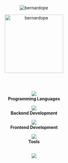 <br>
<div align="center">
  <p align="center"><img src="https://github-readme-streak-stats.herokuapp.com/?user=bernardope&theme=onedark&include_all_commits" alt="bernardope" /></p>
  <p align="center"><img src="https://github-readme-stats-livid-xi-11.vercel.app/api/top-langs?username=onedark&langs_count=10&show_icons=true&locale=en&layout=compact&theme=algolia" alt="bernardope" height="192px"/></p>
</div>

##
<div align="center">
  <br>
  <p align="center">
    <img src="https://skillicons.dev/icons?i=kotlin,java,js,python,c&perline=7" />
    <br/>
    <b>Programming Languages</b>
  </p> 

  <p align="center">
    <img src="https://skillicons.dev/icons?i=nodejs,express,mongodb,postgres,elasticsearch&perline=5" />
    <br/>
    <b>Backend Development</b>
  </p> 

  <p align="center">
    <img src="https://skillicons.dev/icons?i=html,css&perline=6" />
    <br/>
    <b>Frontend Development</b>
  </p> 

  <p align="center">
    <img src="https://skillicons.dev/icons?i=git,github,vscode,idea,pycharm&perline=5" />
    <br/>
    <b>Tools</b>
</div>

##

<p align="center">
   <div align="center">
      <a href="https://linkedin.com/in/bernardope">
  		<img src="https://skillicons.dev/icons?i=linkedin"></a>
   </div>
</p>


